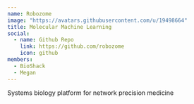 ```yaml
---
name: Robozome
image: "https://avatars.githubusercontent.com/u/19498664"
title: Molecular Machine Learning
social:
  - name: Github Repo
    link: https://github.com/robozome
    icon: github
members:
  - BioShack
  - Megan
---
```


Systems biology platform for network precision medicine